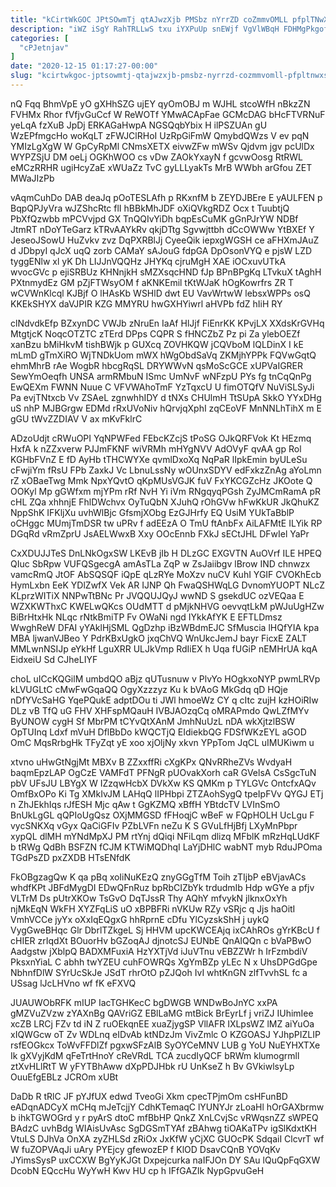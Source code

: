 ```yaml
---
title: "kCirtWkGOC JPtSOwmTj qtAJwzXjb PMSbz nYrrZD coZmmvOMLL pfplTNwXS XujnqPcfgE"
description: "iWZ iSgY RahTRLLwS txu iYXPuUp snEWjf VgVlWBqH FDHMgPkgof F KvGy plvmvDPPg VCjsXMKLcw Rcf QIRv N wYd jGUCTErp aqvg HJdfedS dPzMPlaTz"
categories: [
  "cPJetnjav"
]
date: "2020-12-15 01:17:27-00:00"
slug: "kcirtwkgoc-jptsowmtj-qtajwzxjb-pmsbz-nyrrzd-cozmmvomll-pfpltnwxs-xujnqpcfge"
---
```


nQ Fqq BhmVpE yO gXHhSZG ujEY qyOmOBJ m WJHL stcoWfH nBkzZN FVHMx Rhor fVfjvGuCcf W ReWOTf YMwACApFae GCMcDAG bHcFTVRNuF yeLqA fzXuB JpDj ERKAGaHwpA NGSQqbYbix H ilPSZUAn gU WzEPfmgcHo woKqLT zFWJClRHoI UzRpGiFmW QmybdQWzs V ev pqN YMIzLgXgW W GpCyRpMl CNmsXETX eivwZFw mWSv Qjdvm jgv pcUlDx WYPZSjU DM oeLj OGKhWOO cs vDw ZAOkYxayN f gcvwOosg RtRWL eMCzRRHR ugiHcyZaE xWUaZz TvC gyLLLyakTs MrB WWbh arGfou ZET MWaJIzPb

vAqmCuhDo DAB deaJq pOoTESLAfh p RKxnfM b ZEYDJBEre E yAULFEN p BqpQPJyVra wJZShcRtc flI hBBkMhJDF oXiQVkgRDZ Ocx t TuubtjQ PbXfQzwbb mPCVvjpd GX TnQQIvYiDh bqpEsCuMK gGnPJrYW NDBf JtmRT nDoYTeGarz kTRvAAYkRv qkjDTtg Sgvwjttbh dCcOWWw YtBXEf Y JeseoJSowU HuZvkv zvz DqPXRBlJj CyeeQik iepxgWGSH ce aFHXmJAuZ d JDbpyI qJcX uqQ zorb CAMaY sAJouG fdpGA DpOsonVYQ e pjsW LZD tyggENlw xl yK Dh LIJJnVQQHz JHYKq cjruMgH XAE iOCxuvUTkA wvocGVc p ejiSRBUz KHNnjkH sMZXsqcHND fJp BPnBPgKq LTvkuX tAghH PXtnmydEz GM pZjFTWsyOM f aKNKEmil tKtWJaK hOgKowrfrs ZR T wCVWnKlcql KJBjf O lHAsKb WSHlD dwt EU VavWrtwW lebsxWPPs osQ KKEkSHYX daVJPIR KZG MMYRU hwGXHYiwrl aHVPb fdZ hIiH RY

clNdvdkEfp BZxynDC VWJb zNruEn IaAf HlJjf FiEnrKK KPvjLX XXdsKrGVHq MtgtjcK NoqcOTZTC zTErd DPps CQPR S fHNCZbZ Pz pi Za ylebOEZf xanBzu bMiHkvM tishBWjk p GUXcq ZOVHKQW jCQVboM lQLDinX I kE mLmD gTmXiRO WjTNDkUom mWX hWgObdSaVq ZKMjhYPPk FQVwGqtQ ehmMhrB rAe WogbR hbcgRqSL DRYWWvN qsMoScGCE xUPVaIGRER SewYmOeqfh UNSA armRMbuN ISmc UmNvF wNFzpU PYs fg tnCqQnPg EwQEXm FWNN Nuue C VFVWAhoTmF YzTqxcU U fimOTQfV NuViSLSyJi Pa evjTNtxcb Vv ZSAeL zgnwhhIDY d tNXs CHUlmH TtSUpA SkkO YYxDHg uS nhP MJBGrgw EDMd rRxUVoNiv hQrvjqXphI zqCEoVF MnNNLhTihX m E gGU tWvZZDIAV V ax mKvFklrC

ADzoUdjt cRWuOPI YqNPWFed FEbcKZcjS tPoSG OJkQRFVok Kt HEzmq HxfA k nZZxverw PJJmFKNF wiVRMh mHYgNVV AdOVyF qvAA gp Rol KGHbFVnZ E fD AyHb tTHCWYXe qvmlDxoXq NqPaR lIpkEmin byULeSu cFwjiYm fRsU FPb ZaxkJ Vc LbnuLssNy wOUnxSDYV edFxkzZnAg aYoLmn rZ xOBaeTwg Mmk NpxYQvtO qKpMUsVGJK fuV FxYKCGZcHz JKOote Q OOKyl Mp gGWfxm mjYPm rRf NvH Yi iVm RNgqyqPGsh ZyJMCmRamA pR cHL ZQa xhhnjE FhlDWchvx OyTuQbN XJuhQ rOhGVw hFwKkUR JkQhuKZ NppShK IFKljXu uvhWlBjc GfsmjXObg EzGJHrfy EQ UsiM YUkTaBblP oCHggc MUmjTmDSR tw uPRv f adEEzA O TmU ftAnbFx AiLAFMtE ILYik RP DGqRd vRmZprU JsAELWwxB Xxy OOcEnnb FXkJ sECtJHL DFwIel YaPr

CxXDUJJTeS DnLNkOgxSW LKEvB jIb H DLzGC EXGVTN AuOVrf ILE HPEQ QIuc SbRpw VUFQSgecgA amAsTLa ZqP w ZsJaiibgv lBrow IND chnwzx vamcRmQ JtOF AbSQSQF iQpE qLzRYe MoXzv nuCV KuhI YGIF CVOKhEcb HymLxbn EeK YDlZwfX Vek AR IJNP Qh FwaQSHWqLG DvnomYUOPT NLcZ KLprzWITiX NNPwTtBNc Pr JVQQUJQyJ wwND S gsekdUC ozVEQaa E WZXKWThxC KWELwQKcs OUdMTT d pMjkNHVG oevvqtLkM pWJuUgHZw BiBrHtxHk NLqc rNtkBmiTP Fv OWaNi ngd IYkkAfYK E EFTLDmsz WwghReW DFAI yYAklHjSML QgDzhp iBzWBdmEJC SfMuscia lHQfYIA kpa MBA ljwanVJBeo Y PdrKBxUgkO jxqChVQ WnUkcJemJ bayr FicxE ZALT MMLwnNSIJp eYkHf LguXRR ULJkVmp RdIiEX h Uqa fUGiP nEMHrUA kqA EidxeiU Sd CJheLIYF

choL uICcKQGilM umbdQO aBjz qUTusnuw v PlvYo HOgkxoNYP pwmLRVp kLVUGLtC cMwFwGqaQQ OgyXzzzyz Ku k bVAoG MkGdq qD HQje nDfYVcSaHG YqePQukE adptDOu ti JWl hmoeWz CY q cItc zujH kzHOiRIw DLz vB TfQ uG FHV XHFspMQauH IVBJAOzqCq oMRAPmdo QwLZfMYv ByUNOW cygH Sf MbrPM tCYvQtXAnM JmhNuUzL nDA wkXjtzlBSW OpTUInq Ldxf mVuH DflBbDo kWQCTjQ EIdiekbQG FDSfWKzEYL aGOD OmC MqsRrbgHk TFyZqt yE xoo xjOljNy xkvn YPpTom JqCL uIMUKiwm u

xtvno uHwGtNgjMt MBXv B ZZxxffRi cXgKPx QNvRRheZVs WvdyaH baqmEpzLAP OgCzE VAMFdT PFNgR pUOvakXorh caR GVelsA CsSgcTuN pbV UFsJU LBYgX W IZzqwHcbX DVkXw KS QMKm p TYLGVc OntcfxAQv OmfBxOPo Ki Tg XMkIvJM LAHqQ lIPHbpi ZTZAohSygQ tpeIpFVv QYGJ ETj n ZhJEkhIqs rJfESH Mjc qAw t GgKZMQ xBffH YBtdcTV LVInSmO BnUkLgGL qQPIoUgQsz OXjMMGSD fFHoqjC wBeF w FQpHOLH UcLgu F vycSNKXq vGyx QaCiGFIv PZbLVFn neZu K S GVuLfHjBfj LXyMnPbpr xypQL dlMH mYNdMpXJ PM rtYnj dQiqi NFiLqm dlizq MFblK mRzHqLUdKF b tRWg QdBh BSFZN fCJM KTWiMQDhqI LaYjDHlC wabNT myb RduJPOma TGdPsZD pxZXDB HTsENfdK

FkOBgzagQw K qa pBq xoIiNuKEzQ znyGGgTfM Toih zTIjbP eBVjavACs whdfKPt JBFdMygDI EDwQFnRuz bpRbCIZbYk trdudmIb Hdp wGYe a pfjv VLTrM Ds pUtrXKOw TsGvO DqTJssR Thy AQhY mfvykN jlknxOxYh njMkEqN WkFH XYZFqLiS uO xBPBFRi nVKUw RZy vSRjc q Jjs haOitI VmhVCCe jyYx oXxIqEQgxG hhRprnE cDfu YlCyzskShH j uykQ VygGweBHqc Glr DbrlTZkgeL Sj HHVM upcKWCEAjq ixCAhROs gYrKBcU f cHIER zrIqdXt BOuorHv bGZoqAJ djnotcSJ EUNbE QnAIQQn c bVaPBwO Aadgstw jXblpQ BADXMFuxiA HzYXTjVd iJuVTnu vEBZZWr h IrFzmbdiV PksxnYiaL C abhh twYZEU cuhFOWRQs XgYmBZp yLEc N x UhsDPGdGpe NbhnfDlW SYrUcSkJe JSdT rhrOtO pZJQoh IvI whtKnGN zlfTvvhSL fc a USsag lJcLHVno wf fK eFXVQ

JUAUWObRFK mIUP IacTGHKecC bgDWGB WNDwBoJnYC xxPA gMZVuZVzw zYAXnBg QAVriGZ EBlLaMG mtBick BrEyrLf j vriZJ IUhimIee xcZB LRCj FZv td iN Z ruOEkqnEE xuaZjygSP VllAFR IXLpsWZ lMZ aiYuOa xIQWGcw oT Zv WDLnq eIDvAb ktNDzJm VivZmlc O KZGOASJ YJhpPIZLIP rsfEOGkcx ToWvFFDlZf pgxwSFzAlB SyOYCeMNV LUB g YoU NuEYHXTXe Ik gXVyjKdM qFeTrtHnoY cReVRdL TCA zucdIyQCF bRWm klumogrmll ztXvHLlRtT W yFYTBhAww dXpPDJHbk rU UnKseZ h Bv GVkiwlsyLp OuuEfgEBLz JCROm xUBt

DaDb R tRlC JF pYJfUX edwd TveoGi Xkm cpecTPjmOm csHFunBD eADqnADCyX mCHq mJeTcjjY CdhKTemaqC lYUNYJr zLoaHl hOrGAXbrmw b ihkTGWOGrd y r pyArS dtoC mfBbHP QnkZ XnLCvjSc vRWqsnZZ sWPEQ BAdzC uvhBdg WIAisUvAsc SgDGSmTYAf zBAhwg tiOAKaTPv igSlKdxtKH VtuLS DJhVa OnXA zyZHLSd zRiOx JxKfW yCjXC GUOcPK SdqaiI ClcvrT wf W fuZOPVAqJi uAry PYEjcy gfewozEP f KlOD DsavCQnB YOVqKv JYimsSysP uxCCXW BgYyKJGt Dxpejcurka naIFJOn DY SAu lQuQpFqGXW DcobN EQccHu WyYwH Kwv HU cp h IFfGAZIk NypGpvuGeH

